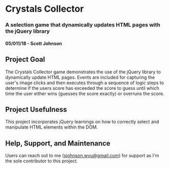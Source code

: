 # Crystals Collector
### A selection game that dynamically updates HTML pages with the jQuery library

#### 05/011/18 - Scott Johnson

## Project Goal
The Crystals Collector game demonstrates the use of the jQuery library to dynamically update HTML pages.  Events are included for capturing the user's image clicks and then executes through a sequence of logic steps to determine if the users score has exceeded the score to guess until which time the user either wins (guesses the score exactly) or overruns the score.

## Project Usefulness
This project incorporates jQuery learnings on how to correctly select and manipulate HTML elements within the DOM.

## Help, Support, and Maintenance
Users can reach out to me (sjohnson.wvu@gmail.com) for support as I'm the sole contributor to this project.